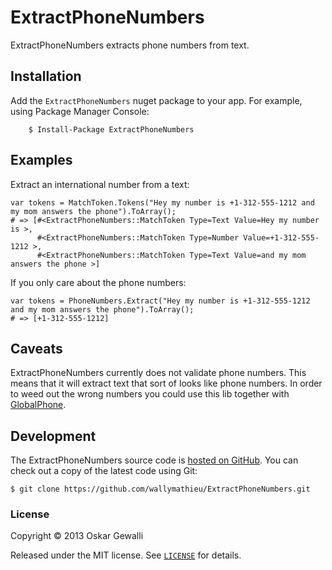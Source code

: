 # ExtractPhoneNumbers

ExtractPhoneNumbers extracts phone numbers from text.

## Installation

Add the `ExtractPhoneNumbers` nuget package to your app. For example, using Package Manager Console:

        $ Install-Package ExtractPhoneNumbers

## Examples

Extract an international number from a text:

```
var tokens = MatchToken.Tokens("Hey my number is +1-312-555-1212 and my mom answers the phone").ToArray();
# => [#<ExtractPhoneNumbers::MatchToken Type=Text Value=Hey my number is >,
	  #<ExtractPhoneNumbers::MatchToken Type=Number Value=+1-312-555-1212 >,
	  #<ExtractPhoneNumbers::MatchToken Type=Text Value=and my mom answers the phone >]
```

If you only care about the phone numbers:

```
var tokens = PhoneNumbers.Extract("Hey my number is +1-312-555-1212 and my mom answers the phone").ToArray();
# => [+1-312-555-1212]
```

## Caveats

ExtractPhoneNumbers currently does not validate phone numbers. This means that it will extract text that sort of looks like phone numbers. In order to weed out the wrong numbers you could use this lib together with [GlobalPhone](https://github.com/wallymathieu/GlobalPhone).

## Development
The ExtractPhoneNumbers source code is [hosted on GitHub](https://github.com/wallymathieu/ExtractPhoneNumbers). You can check out a copy of the latest code using Git:

    $ git clone https://github.com/wallymathieu/ExtractPhoneNumbers.git

### License

Copyright &copy; 2013 Oskar Gewalli

Released under the MIT license. See [`LICENSE`](LICENSE) for details.
